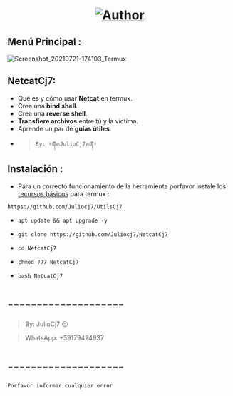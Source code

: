 <h1 align="center"><a href="https://github.com/Juliocj7"><img title="Author" src="https://img.shields.io/badge/Author-⍣᭕ᬁ᭖JulioCj7᭖᭕ᬁ⍣-svg?style=for-the-badge&logo=github"></a></h1>

## Menú Principal :
![Screenshot_20210721-174103_Termux](https://user-images.githubusercontent.com/81049859/126563959-9e2dfcad-f61f-4a10-bfc2-f13d833897af.png)

## NetcatCj7:
* Qué es y cómo usar **Netcat** en termux.
* Crea una **bind shell**.
* Crea una **reverse shell**.
* **Transfiere archivos** entre tú y la víctima.
* Aprende un par de **guías útiles**.
- > ` By: ⍣᭕ᬁ᭖JulioCj7᭖᭕ᬁ⍣ `

## Instalación :

* Para un correcto funcionamiento de la herramienta porfavor instale los [recursos básicos](https://github.com/Juliocj7/UtilsCj7) para termux :

~~~
https://github.com/Juliocj7/UtilsCj7
~~~

* ` apt update && apt upgrade -y `

* ` git clone https://github.com/Juliocj7/NetcatCj7 `

* ` cd NetcatCj7 `

* ` chmod 777 NetcatCj7 `

* ` bash NetcatCj7 `

# --------------------

> By: JulioCj7 :stuck_out_tongue_winking_eye:

> WhatsApp: +59179424937

# --------------------
`Porfavor informar cualquier error`
